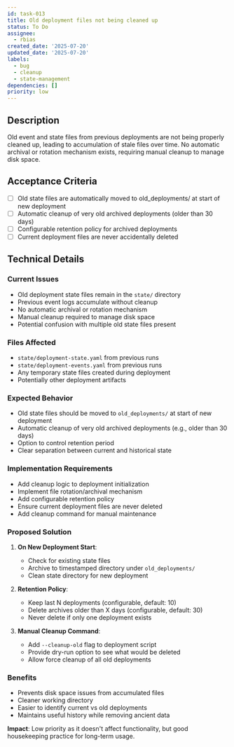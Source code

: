 ```yaml
---
id: task-013
title: Old deployment files not being cleaned up
status: To Do
assignee:
  - rbias
created_date: '2025-07-20'
updated_date: '2025-07-20'
labels:
  - bug
  - cleanup
  - state-management
dependencies: []
priority: low
---
```


## Description

Old event and state files from previous deployments are not being properly cleaned up, leading to accumulation of stale files over time. No automatic archival or rotation mechanism exists, requiring manual cleanup to manage disk space.

## Acceptance Criteria

- [ ] Old state files are automatically moved to old_deployments/ at start of new deployment
- [ ] Automatic cleanup of very old archived deployments (older than 30 days)
- [ ] Configurable retention policy for archived deployments
- [ ] Current deployment files are never accidentally deleted

## Technical Details

### Current Issues
- Old deployment state files remain in the `state/` directory
- Previous event logs accumulate without cleanup
- No automatic archival or rotation mechanism
- Manual cleanup required to manage disk space
- Potential confusion with multiple old state files present

### Files Affected
- `state/deployment-state.yaml` from previous runs
- `state/deployment-events.yaml` from previous runs
- Any temporary state files created during deployment
- Potentially other deployment artifacts

### Expected Behavior
- Old state files should be moved to `old_deployments/` at start of new deployment
- Automatic cleanup of very old archived deployments (e.g., older than 30 days)
- Option to control retention period
- Clear separation between current and historical state

### Implementation Requirements
- Add cleanup logic to deployment initialization
- Implement file rotation/archival mechanism
- Add configurable retention policy
- Ensure current deployment files are never deleted
- Add cleanup command for manual maintenance

### Proposed Solution
1. **On New Deployment Start**:
   - Check for existing state files
   - Archive to timestamped directory under `old_deployments/`
   - Clean state directory for new deployment

2. **Retention Policy**:
   - Keep last N deployments (configurable, default: 10)
   - Delete archives older than X days (configurable, default: 30)
   - Never delete if only one deployment exists

3. **Manual Cleanup Command**:
   - Add `--cleanup-old` flag to deployment script
   - Provide dry-run option to see what would be deleted
   - Allow force cleanup of all old deployments

### Benefits
- Prevents disk space issues from accumulated files
- Cleaner working directory
- Easier to identify current vs old deployments
- Maintains useful history while removing ancient data

**Impact**: Low priority as it doesn't affect functionality, but good housekeeping practice for long-term usage.
